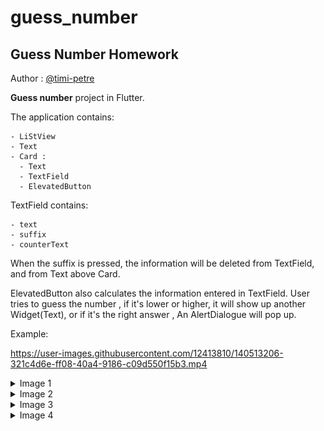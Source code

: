 # guess_number
## Guess Number Homework

Author : [@timi-petre ](https://github.com/timi-petre)

**Guess number** project in Flutter.

The application contains:

    - LiStView
    - Text
    - Card : 
      - Text
      - TextField
      - ElevatedButton
  
  TextField contains:

    - text
    - suffix
    - counterText

When the suffix is pressed, the information will be deleted from TextField, and from Text above Card.

ElevatedButton also calculates the information entered in TextField.
User tries to guess the number , if it's lower or higher, it will show up another Widget(Text), or if it's the right answer , An AlertDialogue will pop up.

Example:
 
https://user-images.githubusercontent.com/12413810/140513206-321c4d6e-ff08-40a4-9186-c09d550f15b3.mp4



<details>
  <summary>Image 1</summary>

  ![Image 1](https://github.com/timi-petre/guess_number/blob/5c5c395cf4bcfa330043d817ad4ec417acba9713/assets/1.png | width=100)

</details>

<details>
  <summary>Image 2</summary>

  ![Image 2](https://github.com/timi-petre/guess_number/blob/5c5c395cf4bcfa330043d817ad4ec417acba9713/assets/2.png)

</details>

<details>
  <summary>Image 3</summary>

  ![Image 3](https://github.com/timi-petre/guess_number/blob/5c5c395cf4bcfa330043d817ad4ec417acba9713/assets/3.png)

</details>

<details>
  <summary>Image 4</summary>

  ![Image 4](https://github.com/timi-petre/guess_number/blob/5c5c395cf4bcfa330043d817ad4ec417acba9713/assets/4.png)

</details>


  
